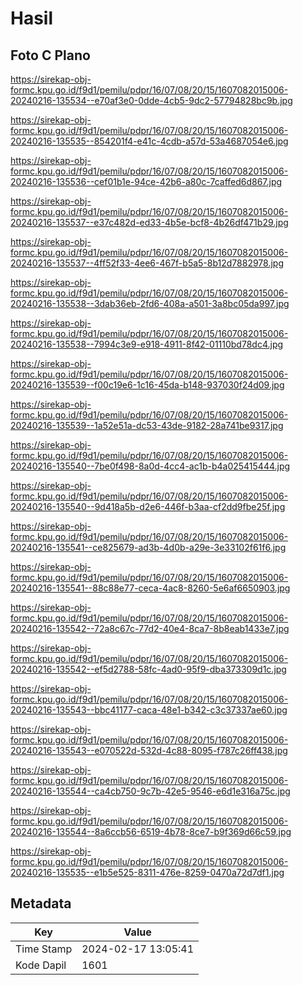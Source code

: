 # Hasil

## Foto C Plano

https://sirekap-obj-formc.kpu.go.id/f9d1/pemilu/pdpr/16/07/08/20/15/1607082015006-20240216-135534--e70af3e0-0dde-4cb5-9dc2-57794828bc9b.jpg

https://sirekap-obj-formc.kpu.go.id/f9d1/pemilu/pdpr/16/07/08/20/15/1607082015006-20240216-135535--854201f4-e41c-4cdb-a57d-53a4687054e6.jpg

https://sirekap-obj-formc.kpu.go.id/f9d1/pemilu/pdpr/16/07/08/20/15/1607082015006-20240216-135536--cef01b1e-94ce-42b6-a80c-7caffed6d867.jpg

https://sirekap-obj-formc.kpu.go.id/f9d1/pemilu/pdpr/16/07/08/20/15/1607082015006-20240216-135537--e37c482d-ed33-4b5e-bcf8-4b26df471b29.jpg

https://sirekap-obj-formc.kpu.go.id/f9d1/pemilu/pdpr/16/07/08/20/15/1607082015006-20240216-135537--4ff52f33-4ee6-467f-b5a5-8b12d7882978.jpg

https://sirekap-obj-formc.kpu.go.id/f9d1/pemilu/pdpr/16/07/08/20/15/1607082015006-20240216-135538--3dab36eb-2fd6-408a-a501-3a8bc05da997.jpg

https://sirekap-obj-formc.kpu.go.id/f9d1/pemilu/pdpr/16/07/08/20/15/1607082015006-20240216-135538--7994c3e9-e918-4911-8f42-01110bd78dc4.jpg

https://sirekap-obj-formc.kpu.go.id/f9d1/pemilu/pdpr/16/07/08/20/15/1607082015006-20240216-135539--f00c19e6-1c16-45da-b148-937030f24d09.jpg

https://sirekap-obj-formc.kpu.go.id/f9d1/pemilu/pdpr/16/07/08/20/15/1607082015006-20240216-135539--1a52e51a-dc53-43de-9182-28a741be9317.jpg

https://sirekap-obj-formc.kpu.go.id/f9d1/pemilu/pdpr/16/07/08/20/15/1607082015006-20240216-135540--7be0f498-8a0d-4cc4-ac1b-b4a025415444.jpg

https://sirekap-obj-formc.kpu.go.id/f9d1/pemilu/pdpr/16/07/08/20/15/1607082015006-20240216-135540--9d418a5b-d2e6-446f-b3aa-cf2dd9fbe25f.jpg

https://sirekap-obj-formc.kpu.go.id/f9d1/pemilu/pdpr/16/07/08/20/15/1607082015006-20240216-135541--ce825679-ad3b-4d0b-a29e-3e33102f61f6.jpg

https://sirekap-obj-formc.kpu.go.id/f9d1/pemilu/pdpr/16/07/08/20/15/1607082015006-20240216-135541--88c88e77-ceca-4ac8-8260-5e6af6650903.jpg

https://sirekap-obj-formc.kpu.go.id/f9d1/pemilu/pdpr/16/07/08/20/15/1607082015006-20240216-135542--72a8c67c-77d2-40e4-8ca7-8b8eab1433e7.jpg

https://sirekap-obj-formc.kpu.go.id/f9d1/pemilu/pdpr/16/07/08/20/15/1607082015006-20240216-135542--ef5d2788-58fc-4ad0-95f9-dba373309d1c.jpg

https://sirekap-obj-formc.kpu.go.id/f9d1/pemilu/pdpr/16/07/08/20/15/1607082015006-20240216-135543--bbc41177-caca-48e1-b342-c3c37337ae60.jpg

https://sirekap-obj-formc.kpu.go.id/f9d1/pemilu/pdpr/16/07/08/20/15/1607082015006-20240216-135543--e070522d-532d-4c88-8095-f787c26ff438.jpg

https://sirekap-obj-formc.kpu.go.id/f9d1/pemilu/pdpr/16/07/08/20/15/1607082015006-20240216-135544--ca4cb750-9c7b-42e5-9546-e6d1e316a75c.jpg

https://sirekap-obj-formc.kpu.go.id/f9d1/pemilu/pdpr/16/07/08/20/15/1607082015006-20240216-135544--8a6ccb56-6519-4b78-8ce7-b9f369d66c59.jpg

https://sirekap-obj-formc.kpu.go.id/f9d1/pemilu/pdpr/16/07/08/20/15/1607082015006-20240216-135535--e1b5e525-8311-476e-8259-0470a72d7df1.jpg


## Metadata

| Key        | Value               |
| ---------- | ------------------- |
| Time Stamp | 2024-02-17 13:05:41 |
| Kode Dapil | 1601                |



